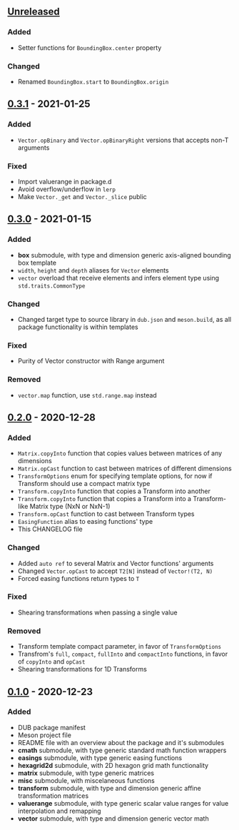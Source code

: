## [Unreleased]
### Added
- Setter functions for `BoundingBox.center` property

### Changed
- Renamed `BoundingBox.start` to `BoundingBox.origin`

## [0.3.1] - 2021-01-25
### Added
- `Vector.opBinary` and `Vector.opBinaryRight` versions that accepts non-T arguments

### Fixed
- Import valuerange in package.d
- Avoid overflow/underflow in `lerp`
- Make `Vector._get` and `Vector._slice` public

## [0.3.0] - 2021-01-15
### Added
- **box** submodule, with type and dimension generic axis-aligned bounding box template
- `width`, `height` and `depth` aliases for `Vector` elements
- `vector` overload that receive elements and infers element type using `std.traits.CommonType`

### Changed
- Changed target type to source library in `dub.json` and `meson.build`,
  as all package functionality is within templates

### Fixed
- Purity of Vector constructor with Range argument

### Removed
- `vector.map` function, use `std.range.map` instead


## [0.2.0] - 2020-12-28
### Added
- `Matrix.copyInto` function that copies values between matrices of any dimensions
- `Matrix.opCast` function to cast between matrices of different dimensions
- `TransformOptions` enum for specifying template options, for now if Transform
  should use a compact matrix type
- `Transform.copyInto` function that copies a Transform into another
- `Transform.copyInto` function that copies a Transform into a Transform-like
  Matrix type (NxN or NxN-1)
- `Transform.opCast` function to cast between Transform types
- `EasingFunction` alias to easing functions' type
- This CHANGELOG file

### Changed
- Added `auto ref` to several Matrix and Vector functions' arguments
- Changed `Vector.opCast` to accept `T2[N]` instead of `Vector!(T2, N)`
- Forced easing functions return types to `T`

### Fixed
- Shearing transformations when passing a single value

### Removed
- Transform template compact parameter, in favor of `TransformOptions`
- Transfrom's `full`, `compact`, `fullInto` and `compactInto` functions,
  in favor of `copyInto` and `opCast`
- Shearing transformations for 1D Transforms


## [0.1.0] - 2020-12-23
### Added
- DUB package manifest
- Meson project file
- README file with an overview about the package and it's submodules
- **cmath** submodule, with type generic standard math function wrappers
- **easings** submodule, with type generic easing functions
- **hexagrid2d** submodule, with 2D hexagon grid math functionality
- **matrix** submodule, with type generic matrices
- **misc** submodule, with miscelaneous functions
- **transform** submodule, with type and dimension generic affine
  transformation matrices
- **valuerange** submodule, with type generic scalar value ranges for
  value interpolation and remapping
- **vector** submodule, with type and dimension generic vector math

[Unreleased]: https://github.com/gilzoide/bettercmath/compare/v0.3.1...HEAD
[0.3.1]: https://github.com/gilzoide/bettercmath/compare/v0.3.0...v0.3.1
[0.3.0]: https://github.com/gilzoide/bettercmath/compare/v0.2.0...v0.3.0
[0.2.0]: https://github.com/gilzoide/bettercmath/compare/v0.1.0...v0.2.0
[0.1.0]: https://github.com/gilzoide/bettercmath/releases/tag/v0.1.0
